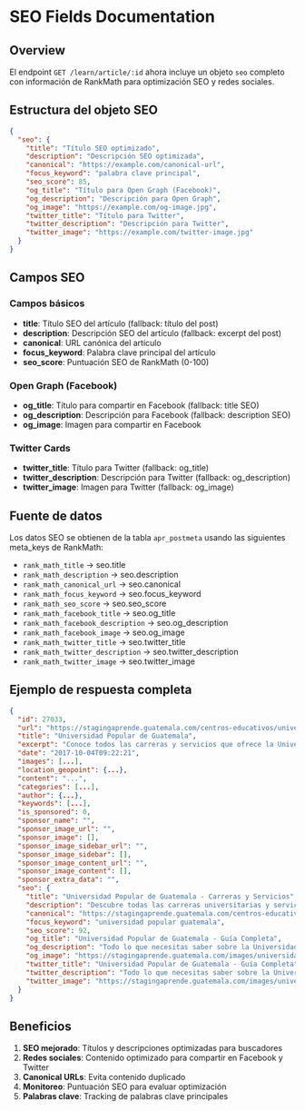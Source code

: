 # SEO Fields Documentation

## Overview

El endpoint `GET /learn/article/:id` ahora incluye un objeto `seo` completo con información de RankMath para optimización SEO y redes sociales.

## Estructura del objeto SEO

```json
{
  "seo": {
    "title": "Título SEO optimizado",
    "description": "Descripción SEO optimizada",
    "canonical": "https://example.com/canonical-url",
    "focus_keyword": "palabra clave principal",
    "seo_score": 85,
    "og_title": "Título para Open Graph (Facebook)",
    "og_description": "Descripción para Open Graph",
    "og_image": "https://example.com/og-image.jpg",
    "twitter_title": "Título para Twitter",
    "twitter_description": "Descripción para Twitter",
    "twitter_image": "https://example.com/twitter-image.jpg"
  }
}
```

## Campos SEO

### Campos básicos

- **title**: Título SEO del artículo (fallback: título del post)
- **description**: Descripción SEO del artículo (fallback: excerpt del post)
- **canonical**: URL canónica del artículo
- **focus_keyword**: Palabra clave principal del artículo
- **seo_score**: Puntuación SEO de RankMath (0-100)

### Open Graph (Facebook)

- **og_title**: Título para compartir en Facebook (fallback: title SEO)
- **og_description**: Descripción para Facebook (fallback: description SEO)
- **og_image**: Imagen para compartir en Facebook

### Twitter Cards

- **twitter_title**: Título para Twitter (fallback: og_title)
- **twitter_description**: Descripción para Twitter (fallback: og_description)
- **twitter_image**: Imagen para Twitter (fallback: og_image)

## Fuente de datos

Los datos SEO se obtienen de la tabla `apr_postmeta` usando las siguientes meta_keys de RankMath:

- `rank_math_title` → seo.title
- `rank_math_description` → seo.description
- `rank_math_canonical_url` → seo.canonical
- `rank_math_focus_keyword` → seo.focus_keyword
- `rank_math_seo_score` → seo.seo_score
- `rank_math_facebook_title` → seo.og_title
- `rank_math_facebook_description` → seo.og_description
- `rank_math_facebook_image` → seo.og_image
- `rank_math_twitter_title` → seo.twitter_title
- `rank_math_twitter_description` → seo.twitter_description
- `rank_math_twitter_image` → seo.twitter_image

## Ejemplo de respuesta completa

```json
{
  "id": 27033,
  "url": "https://stagingaprende.guatemala.com/centros-educativos/universidades/universidad-popular-guatemala",
  "title": "Universidad Popular de Guatemala",
  "excerpt": "Conoce todos las carreras y servicios que ofrece la Universidad Popular de Guatemala, así como...",
  "date": "2017-10-04T09:22:21",
  "images": [...],
  "location_geopoint": {...},
  "content": "...",
  "categories": [...],
  "author": {...},
  "keywords": [...],
  "is_sponsored": 0,
  "sponsor_name": "",
  "sponsor_image_url": "",
  "sponsor_image": [],
  "sponsor_image_sidebar_url": "",
  "sponsor_image_sidebar": [],
  "sponsor_image_content_url": "",
  "sponsor_image_content": [],
  "sponsor_extra_data": "",
  "seo": {
    "title": "Universidad Popular de Guatemala - Carreras y Servicios",
    "description": "Descubre todas las carreras universitarias y servicios que ofrece la Universidad Popular de Guatemala. Información completa sobre programas académicos y admisiones.",
    "canonical": "https://stagingaprende.guatemala.com/centros-educativos/universidades/universidad-popular-guatemala",
    "focus_keyword": "universidad popular guatemala",
    "seo_score": 92,
    "og_title": "Universidad Popular de Guatemala - Guía Completa",
    "og_description": "Todo lo que necesitas saber sobre la Universidad Popular de Guatemala: carreras, servicios, admisiones y más.",
    "og_image": "https://stagingaprende.guatemala.com/images/universidad-popular-guatemala-og.jpg",
    "twitter_title": "Universidad Popular de Guatemala - Guía Completa",
    "twitter_description": "Todo lo que necesitas saber sobre la Universidad Popular de Guatemala: carreras, servicios, admisiones y más.",
    "twitter_image": "https://stagingaprende.guatemala.com/images/universidad-popular-guatemala-twitter.jpg"
  }
}
```

## Beneficios

1. **SEO mejorado**: Títulos y descripciones optimizadas para buscadores
2. **Redes sociales**: Contenido optimizado para compartir en Facebook y Twitter
3. **Canonical URLs**: Evita contenido duplicado
4. **Monitoreo**: Puntuación SEO para evaluar optimización
5. **Palabras clave**: Tracking de palabras clave principales

